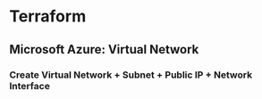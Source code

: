 # Terraform

## Microsoft Azure: Virtual Network

### **Create Virtual Network + Subnet + Public IP + Network Interface**

